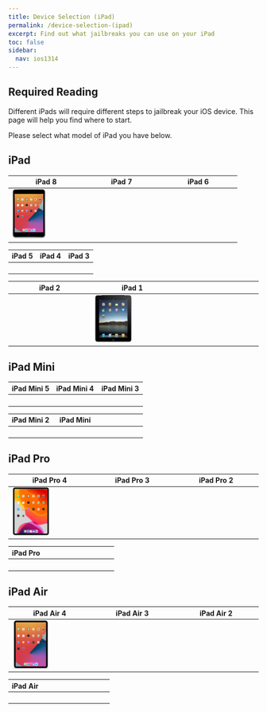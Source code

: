 ```yaml
---
title: Device Selection (iPad)
permalink: /device-selection-(ipad)
excerpt: Find out what jailbreaks you can use on your iPad
toc: false
sidebar:
  nav: ios1314
---
```


## Required Reading

Different iPads will require different steps to jailbreak your iOS device. This page will help you find where to start.

Please select what model of iPad you have below.

## iPad

<table class="version_table">
  <colgroup>
    <col span="1" style="width: 33%;">
    <col span="1" style="width: 33%;">
    <col span="1" style="width: 34%;">
  </colgroup>
  <thead>
    <tr>
      <th>iPad 8</th>
      <th>iPad 7</th>
      <th>iPad 6</th>
    </tr>
  </thead>
  <tbody>
    <tr>
      <td><a href="firmware-selection-(ipad-8)"><img src="/assets/images/iPad11,6.png" alt="" width="50%"></a></td>
      <td><a href="firmware-selection-(ipad-7)"><img src="/assets/images/iPad7,11.png" alt="" width="50%"></a></td>
      <td><a href="firmware-selection-(ipad-6)"><img src="/assets/images/iPad7,5.png" alt="" width="50%"></a></td>
    </tr>
  </tbody>
</table>

<table class="version_table">
  <colgroup>
    <col span="1" style="width: 33%;">
    <col span="1" style="width: 33%;">
    <col span="1" style="width: 34%;">
  </colgroup>
  <thead>
    <tr>
      <th>iPad 5</th>
      <th>iPad 4</th>
      <th>iPad 3</th>
    </tr>
  </thead>
  <tbody>
    <tr>
      <td><a href="firmware-selection-(ipad-5)"><img src="/assets/images/iPad6,12.png" alt="" width="50%"></a></td>
      <td><a href="firmware-selection-(ipad-4)"><img src="/assets/images/iPad3,4.png" alt="" width="50%"></a></td>
      <td><a href="firmware-selection-(ipad-3)"><img src="/assets/images/iPad3,1.png" alt="" width="50%"></a></td>
    </tr>
  </tbody>
</table>
<table class="version_table">
  <colgroup>
    <col span="1" style="width: 33%;">
    <col span="1" style="width: 33%;">
    <col span="1" style="width: 34%;">
  </colgroup>
  <thead>
    <tr>
      <th>iPad 2</th>
      <th>iPad 1</th>
      <th></th>
    </tr>
  </thead>
  <tbody>
    <tr>
      <td><a href="firmware-selection-(ipad-2)"><img src="/assets/images/iPad2,1.png" alt="" width="50%"></a></td>
      <td><a href="firmware-selection-(ipad-1)"><img src="/assets/images/iPad1,1.png" alt="" width="50%"></a></td>
      <td></td>
    </tr>
  </tbody>
</table>



## iPad Mini

<table class="version_table">
  <colgroup>
    <col span="1" style="width: 33%;">
    <col span="1" style="width: 33%;">
    <col span="1" style="width: 34%;">
  </colgroup>
  <thead>
    <tr>
      <th>iPad Mini 5</th>
      <th>iPad Mini 4</th>
      <th>iPad Mini 3</th>
    </tr>
  </thead>
  <tbody>
    <tr>
      <td><a href="firmware-selection-(ipad-mini-5)"><img src="/assets/images/iPad11,1.png" alt="" width="50%"></a></td>
      <td><a href="firmware-selection-(ipad-mini-4)"><img src="/assets/images/iPad5,1.png" alt="" width="50%"></a></td>
      <td><a href="firmware-selection-(ipad-mini-3)"><img src="/assets/images/iPad4,8.png" alt="" width="50%"></a></td>
    </tr>
  </tbody>
</table>

<table class="version_table">
  <colgroup>
    <col span="1" style="width: 33%;">
    <col span="1" style="width: 33%;">
    <col span="1" style="width: 34%;">
  </colgroup>
  <thead>
    <tr>
      <th>iPad Mini 2</th>
      <th>iPad Mini</th>
      <th></th>
    </tr>
  </thead>
  <tbody>
    <tr>
      <td><a href="firmware-selection-(ipad-mini-2)"><img src="/assets/images/iPad4,4.png" alt="" width="50%"></a></td>
      <td><a href="firmware-selection-(ipad-mini)"><img src="/assets/images/iPad2,7.png" alt="" width="50%"></a></td>
      <td></td>
    </tr>
  </tbody>
</table>

## iPad Pro

<table class="version_table">
  <colgroup>
    <col span="1" style="width: 33%;">
    <col span="1" style="width: 33%;">
    <col span="1" style="width: 34%;">
  </colgroup>
  <thead>
    <tr>
      <th>iPad Pro 4</th>
      <th>iPad Pro 3</th>
      <th>iPad Pro 2</th>
    </tr>
  </thead>
  <tbody>
    <tr>
      <td><a href="firmware-selection-(ipad-pro-4)"><img src="/assets/images/iPad8,9.png" alt="" width="50%"></a></td>
      <td><a href="firmware-selection-(ipad-pro-3)"><img src="/assets/images/iPad8,5.png" alt="" width="50%"></a></td>
      <td><a href="firmware-selection-(ipad-pro-2)"><img src="/assets/images/iPad7,1.png" alt="" width="50%"></a></td>
    </tr>
  </tbody>
</table>

<table class="version_table">
  <colgroup>
    <col span="1" style="width: 33%;">
    <col span="1" style="width: 33%;">
    <col span="1" style="width: 33%;">
  </colgroup>
  <thead>
    <tr>
      <th>iPad Pro</th>
      <th></th>
      <th></th>
    </tr>
  </thead>
  <tbody>
    <tr>
      <td><a href="firmware-selection-(ipad-pro)"><img src="/assets/images/iPad6,7.png" alt="" width="50%"></a></td>
      <td></td>
      <td></td>
    </tr>
  </tbody>
</table>

## iPad Air

<table class="version_table">
  <colgroup>
    <col span="1" style="width: 33%;">
    <col span="1" style="width: 33%;">
    <col span="1" style="width: 34%;">
  </colgroup>
  <thead>
    <tr>
      <th>iPad Air 4</th>
      <th>iPad Air 3</th>
      <th>iPad Air 2</th>
    </tr>
  </thead>
  <tbody>
    <tr>
      <td><a href="firmware-selection-(ipad-air-4)"><img src="/assets/images/iPad13,1.png" alt="" width="50%"></a></td>
      <td><a href="firmware-selection-(ipad-air-3)"><img src="/assets/images/iPad11,3.png" alt="" width="50%"></a></td>
      <td><a href="firmware-selection-(ipad-air-2)"><img src="/assets/images/iPad5,4.png" alt="" width="50%"></a></td>
    </tr>
  </tbody>
</table>

<table class="version_table">
  <colgroup>
    <col span="1" style="width: 33%;">
    <col span="1" style="width: 33%;">
    <col span="1" style="width: 34%;">
  </colgroup>
  <thead>
    <tr>
      <th>iPad Air</th>
      <th></th>
      <th></th>
    </tr>
  </thead>
  <tbody>
    <tr>
      <td><a href="firmware-selection-(ipad-air)"><img src="/assets/images/iPad4,2.png" alt="" width="50%"></a></td>
      <td></td>
      <td></td>
    </tr>
  </tbody>
</table>
